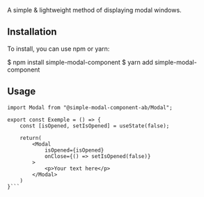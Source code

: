 A simple & lightweight method of displaying modal windows.

## Installation

To install, you can use npm or yarn:

$ npm install simple-modal-component
$ yarn add simple-modal-component

## Usage

```import { useState } from "react";
import Modal from "@simple-modal-component-ab/Modal";

export const Exemple = () => {
	const [isOpened, setIsOpened] = useState(false);

	return(	
		<Modal
			isOpened={isOpened}
			onClose={() => setIsOpened(false)}
		>
			<p>Your text here</p>
		</Modal>
	)
}```